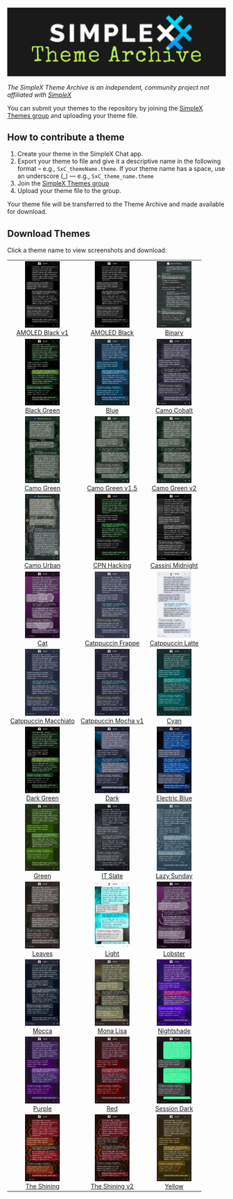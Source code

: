 ![](./resources/SxC_themeBanner06.jpg)

_The SimpleX Theme Archive is an independent, community project not affiliated with [SimpleX](https://simplex.chat)_

You can submit your themes to the repository by joining the [SimpleX Themes group](https://simplex.chat/contact#/?v=2-7&smp=smp%3A%2F%2Fhpq7_4gGJiilmz5Rf-CswuU5kZGkm_zOIooSw6yALRg%3D%40smp5.simplex.im%2FjwFqICow91mcVNxBF2GXXF5Uq4H27goC%23%2F%3Fv%3D1-3%26dh%3DMCowBQYDK2VuAyEAOYs_RwIB67iDC_ORPmBpp-oED4Ric3oYkID4kdkMdGs%253D%26srv%3Djjbyvoemxysm7qxap7m5d5m35jzv5qq6gnlv7s4rsn7tdwwmuqciwpid.onion&data=%7B%22type%22%3A%22group%22%2C%22groupLinkId%22%3A%22jpatHRdLkjwNmbWBc-VWcg%3D%3D%22%7D) and uploading your theme file. 

## How to contribute a theme

1. Create your theme in the SimpleX Chat app. 
2. Export your theme to file and give it a descriptive name in the following format – e.g., `SxC_themeName.theme`. If your theme name has a space, use an underscore (_) — e.g., `SxC_theme_name.theme`
3. Join the [SimpleX Themes group](https://simplex.chat/contact#/?v=2-7&smp=smp%3A%2F%2Fhpq7_4gGJiilmz5Rf-CswuU5kZGkm_zOIooSw6yALR%40smp5.simplex.im%2FjwFqICow91mcVNxBF2GXXF5Uq4H27goC%23%2F%3Fv%3D1-3%26dh%3DMCowBQYDK2VuAyEAOYs_RwIB67iDC_ORPmBpp-oED4Ric3oYkID4kdkMdGs%253D%26srv%3Djjbyvoemxysm7qxap7m5d5m35jzv5qq6gnlv7s4rsn7tdwwmuqciwpid.onion&data=%7B%22type%22%3A%22group%22%2C%22groupLinkId%22%3A%22jpatHRdLkjwNmbWBc-VWcg%3D%3D%22%7D)
4. Upload your theme file to the group.

Your theme file will be transferred to the Theme Archive and made available for download. 

## Download Themes

Click a theme name to view screenshots and download:

|                                                                                                                                            |                                                                                                                                         |                                                                                                                                 |
|:------------------------------------------------------------------------------------------------------------------------------------------:|:---------------------------------------------------------------------------------------------------------------------------------------:|:-------------------------------------------------------------------------------------------------------------------------------:|
| <img src="./screenshots/SxC_AMOLEDblackV201.jpg" width="80"><br>[AMOLED Black v1](./resources/SxC_AMOLEDblackV1_index.md)                  | <img src="./screenshots/SxC_AMOLEDblackV201.jpg" width="80"><br>[AMOLED Black](./resources/SxC_AMOLEDblackV2_index.md)                  | <img src="./screenshots/SxC_binary01.jpg" width="80"><br>[Binary](./resources/SxC_binary_index.md)                              |
| <img src="./screenshots/SxC_blackGreen01.jpg" width="80"><br>[Black Green](./resources/SxC_blackGreen_index.md)                            | <img src="./screenshots/SxC_blue01.jpg" width="80"><br>[Blue](./resources/SxC_blue_index.md)                                            | <img src="./screenshots/SxC_camoCobalt01.jpg" width="80"><br>[Camo Cobalt](./resources/SxC_camoCobalt_index.md)                 |
| <img src="./screenshots/SxC_camoGreen01.jpg" width="80"><br>[Camo Green](./resources/SxC_camoGreen_index.md)                               | <img src="./screenshots/SxC_camoGreen-v1_501.jpg" width="80"><br>[Camo Green v1.5](./resources/SxC_camoGreen-v1_index.md)               | <img src="./screenshots/SxC_camoGreen-v201.jpg" width="80"><br>[Camo Green v2](./resources/SxC_camoGreen-v2_index.md)           |
| <img src="./screenshots/SxC_camoUrban01.jpg" width="80"><br>[Camo Urban](./resources/SxC_camoUrban_index.md)                               | <img src="./screenshots/SxC_CPN_HackingV201.jpg" width="80"><br>[CPN Hacking](./resources/SxC_CPN_HackingV2_index.md)                   | <img src="./screenshots/SxC_cassiniMidnight01.jpg" width="80"><br>[Cassini Midnight](./resources/SxC_cassiniMidnight_index.md.) |
| <img src="./screenshots/SxC_cat01.jpg" width="80"><br>[Cat](./resources/SxC_cat_index.md)                                                  | <img src="./screenshots/SxC_catppuccinFrappe01.jpg" width="80"><br>[Catppuccin Frappe](./resources/SxC_catppuccinFrappe_index.md)       | <img src="./screenshots/SxC_catppuccinLatte01.jpg" width="80"><br>[Catppuccin Latte](./resources/SxC_catppuccinLatte_index.md)  |
| <img src="./screenshots/SxC_catppuccinMacchiato01.jpg" width="80"><br>[Catppuccin Macchiato](./resources/SxC_catppuccinMacchiato_index.md) | <img src="./screenshots/SxC_catppuccinMocha-v101.jpg" width="80"><br>[Catppuccin Mocha v1](./resources/SxC_catppuccinMocha-v1_index.md) | <img src="./screenshots/SxC_cyan01.jpg" width="80"><br>[Cyan](./resources/SxC_cyan_index.md)                                    |
| <img src="./screenshots/SxC_darkGreen01.jpg" width="80"><br>[Dark Green](./resources/SxC_darkGreen_index.md)                               | <img src="./screenshots/SxC_dark01.jpg" width="80"><br>[Dark](./resources/SxC_dark_index.md)                                            | <img src="./screenshots/SxC_ElectricBlue01.jpg" width="80"><br>[Electric Blue](./resources/SxC_electricBlue_index.md)           |
| <img src="./screenshots/SxC_green01.jpg" width="80"><br>[Green](./resources/SxC_green_index.md)                                            | <img src="./screenshots/SxC_IT_Slate01.jpg" width="80"><br>[IT Slate](./resources/SxC_IT_Slate_index.md)                                | <img src="./screenshots/SxC_lazySunday01.jpg" width="80"><br>[Lazy Sunday](./resources/SxC_lazySunday_index.md)                 |
| <img src="./screenshots/SxC_leaves01.jpg" width="80"><br>[Leaves](./resources/SxC_leaves_index.md)                                         | <img src="./screenshots/SxC_light01.jpg" width="80"><br>[Light](./resources/SxC_light_index.md)                                         | <img src="./screenshots/SxC_Lobster01.jpg" width="80"><br>[Lobster](./resources/SxC_Lobster_index.md)                           |
| <img src="./screenshots/SxC_mocca01.jpg" width="80"><br>[Mocca](./resources/SxC_mocca_index.md)                                            | <img src="./screenshots/SxC_monaLisa01.jpg" width="80"><br>[Mona Lisa](./resources/SxC_monaLisa_index.md)                               | <img src="./screenshots/SxC_Nightshade01.jpg" width="80"><br>[Nightshade](./resources/SxC_Nightshade_index.md)                  |
| <img src="./screenshots/SxC_purple01.jpg" width="80"><br>[Purple](./resources/SxC_purple_index.md)                                         | <img src="./screenshots/SxC_red01.jpg" width="80"><br>[Red](./resources/SxC_red_index.md)                                               | <img src="./screenshots/SxC_SessionDark01.jpg" width="80"><br>[Session Dark](./resources/SxC_SessionDark_index.md)              |
| <img src="./screenshots/SxC_The_Shining01.jpg" width="80"><br>[The Shining](./resources/SxC_The_Shining_index.md)                          | <img src="./screenshots/SxC_The_Shining-v201.jpg" width="80"><br>[The Shining v2](./resources/SxC_The_Shining-v2_index.md)              | <img src="./screenshots/SxC_yellow01.jpg" width="80"><br>[Yellow](./resources/SxC_yellow_index.md)                              |